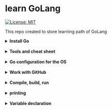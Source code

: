 # learn GoLang

[//]: # ([![Go Report Card]&#40;https://goreportcard.com/badge/github.com/learn-go-lang/learn-go-lang&#41;]&#40;https://goreportcard.com/report/github.com/learn-go-lang/learn-go-lang&#41;)
[![License: MIT](https://img.shields.io/badge/License-MIT-yellow.svg)](https://opensource.org/licenses/MIT)

This repo created to store learning path of GoLang

<details>
<summary><b>Install Go</b></summary>

[Download Go](https://go.dev/dl/)

Choose the latest version and download the binary for your OS.
You can also choose the installer for your OS, such as `go1.20.3.darwin-amd64.pkg` for macOS.
</details>
<br>

<details>
<summary><b>Tools and cheat sheet </b></summary>

goenv aims to be as simple as possible and follow the already established successful version management model of pyenv and rbenv.
[Go-env](https://github.com/go-nv/goenv)

</details>
<br>

<details>
<summary><b>Go configuration for the OS</b></summary>

Make sure to insert this in your `.bashrc` or `.zshrc` file.
## GO Config
export GOPATH=$HOME/golib
export PATH=$PATH:$GOPATH/bin
export GOBIN=$GOPATH/bin
export GOPATH=$GOPATH:$HOME/code
export GO111MODULE=on

Create the directory if it does not exist
```bash
mkdir -p ~/golib
mkdir -p ~/code/{bin,src,pkg}
```
</details>
<br>

<details>

<summary><b>Work with GitHub</b></summary>

Make sure to insert this in your `.bashrc` or `.zshrc` file.
## src Config
In order to work with GitHub, you need to set the `GOPATH` to your `src` directory.

Create the directory if it does not exist
```bash
mkdir -p ~/code/src/github.com/<GitHubUserName>/firstapp
touch ~/code/src/github.com/<GitHubUserName>/firstapp/main.go
```

</details>

<br>

<details>
<summary><b>Compile, build, run</b></summary>

To build and run your Go application, you can use the following commands:

```bash
go build -o firstapp firstapp/cmd/main.go
```

</details>

<br>
<details>
<summary><b>printing</b></summary>

To print out a message in Go, There are several ways to do it, 
but the most common way is to use the `fmt` package.

```go
package main
import "fmt"

func main() {
    fmt.Println("Hello, World!")
}
```

This will print "Hello, World!" to the console.

### Type printing
To print the type of variable,

`%v` will print the value in a default format, 
`%T` will print the type of the variable.

```go
func main() {
	x:= 42
    fmt.Printf("Type of x: %T\n", x)
}
```

</details>

<br>
<details>
<summary><b>Variable declaration</b></summary>

## Variable rules of Go
In Go, variable names should be descriptive and follow the following conventions:
- Use camelCase for variable names (e.g., `myVariable`).
- Avoid using underscores in variable names (e.g., use `myVariable` instead of `my_variable`).
- Use meaningful names that reflect the purpose of the variable.
- Avoid using single-letter variable names, except for loop variables (e.g., `i`, `j`, `k`).
- Use short names for variables that are used in a small scope, such as loop variables.
- Avoid using reserved keywords as variable names (e.g., `if`, `for`, `func`, etc.).
- Use uppercase letters for package-level variables that need to be exported (accessible outside the package).
- Use lowercase letters for package-level variables that are not exported (accessible only within the package).
- Use `const` for constant values that do not change throughout the program.
- You can't declare a variable with the same name in the same scope, but you can reassign it.

In Go, you can declare variables using the `var` keyword or the short variable declaration syntax `:=`.
<br>
Variables can be declared inside a function or at the package level.
<br>
The differance in a function scope is only accessible within that function, 
while package-level variables are accessible throughout the package.

When using the package level variable, you can't use the `:=`, It's available only within the function.

Here is some examples of variable declaration in Go:

```go
package main

import "fmt"

// Single variable declaration
var y string = "Hello, Go!"

// Package-level variable declaration
var (
	a int = 10
    b float64 = 3.14
    c bool = true
	
)
// Another variables that can be declared
var (
	actorName string = "Jhon Smith"
	companion string= "Jane Doe"
	docrotNumber int = 3
	season int = 11
) 
func main() {
	// Using short variable declaration
	x := 42
	// reassigning the variable b
	b = 2.71
	
	fmt.Println("Value of x:", x)
	fmt.Printf("Value of y: %v, %T", y, y)
	fmt.Printf("Value of a: %v, %T", a, a)
	fmt.Printf("Value of b: %v, %T", b, b)
	fmt.Printf("Value of c: %v, %T", c, c)
	fmt.Printf("Value of actorName: %v, %T", actorName, actorName)
	fmt.Printf("Value of companion: %v, %T", companion, companion)
	fmt.Printf("Value of docrotNumber: %v, %T", docrotNumber, docrotNumber)
	fmt.Printf("Value of season: %v, %T", season, season)
}
```





</details>
